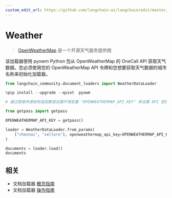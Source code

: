 ```yaml
---
custom_edit_url: https://github.com/langchain-ai/langchain/edit/master/docs/docs/integrations/document_loaders/weather.ipynb
---
```


# Weather

>[OpenWeatherMap](https://openweathermap.org/) 是一个开源天气服务提供商

该加载器使用 pyowm Python 包从 OpenWeatherMap 的 OneCall API 获取天气数据。您必须使用您的 OpenWeatherMap API 令牌和您想要获取天气数据的城市名称来初始化加载器。


```python
from langchain_community.document_loaders import WeatherDataLoader
```


```python
%pip install --upgrade --quiet  pyowm
```


```python
# 通过直接传递给构造函数或设置环境变量 "OPENWEATHERMAP_API_KEY" 来设置 API 密钥。

from getpass import getpass

OPENWEATHERMAP_API_KEY = getpass()
```


```python
loader = WeatherDataLoader.from_params(
    ["chennai", "vellore"], openweathermap_api_key=OPENWEATHERMAP_API_KEY
)
```


```python
documents = loader.load()
documents
```

## 相关

- 文档加载器 [概念指南](/docs/concepts/#document-loaders)
- 文档加载器 [操作指南](/docs/how_to/#document-loaders)